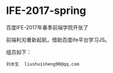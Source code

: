 # IFE-2017-spring
百度IFE-2017年春季前端学院开张了


前端利刃重新起航，借助百度ife平台学习JS。

组员如下：

    刘水生  liushuisheng90@qq.com